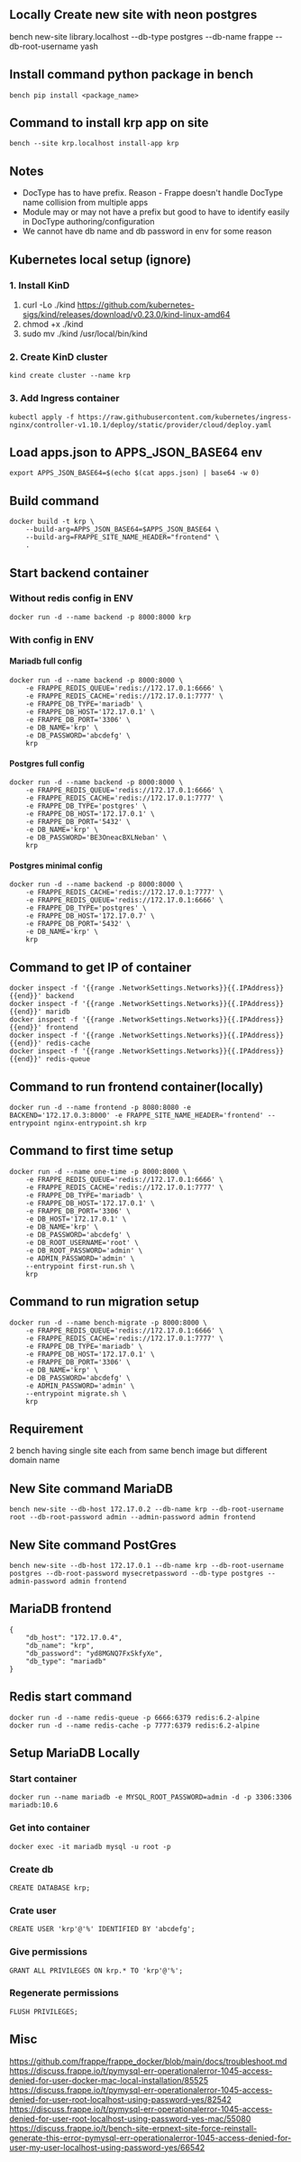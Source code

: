 ## Locally Create new site with neon postgres

bench new-site library.localhost --db-type postgres --db-name frappe --db-root-username yash

## Install command python package in bench

    bench pip install <package_name>

## Command to install krp app on site
    bench --site krp.localhost install-app krp

## Notes
- DocType has to have prefix. Reason - Frappe doesn't handle DocType name collision from multiple apps
- Module may or may not have a prefix but good to have to identify easily in DocType authoring/configuration
- We cannot have db name and db password in env for some reason

## Kubernetes local setup (ignore)

### 1. Install KinD
1. curl -Lo ./kind https://github.com/kubernetes-sigs/kind/releases/download/v0.23.0/kind-linux-amd64
2. chmod +x ./kind
3. sudo mv ./kind /usr/local/bin/kind

### 2. Create KinD cluster
    kind create cluster --name krp

### 3. Add Ingress container
    kubectl apply -f https://raw.githubusercontent.com/kubernetes/ingress-nginx/controller-v1.10.1/deploy/static/provider/cloud/deploy.yaml

## Load apps.json to APPS_JSON_BASE64 env
    export APPS_JSON_BASE64=$(echo $(cat apps.json) | base64 -w 0)

## Build command
    docker build -t krp \
        --build-arg=APPS_JSON_BASE64=$APPS_JSON_BASE64 \
        --build-arg=FRAPPE_SITE_NAME_HEADER="frontend" \
        .

## Start backend container

### Without redis config in ENV
    docker run -d --name backend -p 8000:8000 krp
### With config in ENV

#### Mariadb full config
    docker run -d --name backend -p 8000:8000 \
        -e FRAPPE_REDIS_QUEUE='redis://172.17.0.1:6666' \
        -e FRAPPE_REDIS_CACHE='redis://172.17.0.1:7777' \
        -e FRAPPE_DB_TYPE='mariadb' \
        -e FRAPPE_DB_HOST='172.17.0.1' \
        -e FRAPPE_DB_PORT='3306' \
        -e DB_NAME='krp' \
        -e DB_PASSWORD='abcdefg' \
        krp

#### Postgres full config
    docker run -d --name backend -p 8000:8000 \
        -e FRAPPE_REDIS_QUEUE='redis://172.17.0.1:6666' \
        -e FRAPPE_REDIS_CACHE='redis://172.17.0.1:7777' \
        -e FRAPPE_DB_TYPE='postgres' \
        -e FRAPPE_DB_HOST='172.17.0.1' \
        -e FRAPPE_DB_PORT='5432' \
        -e DB_NAME='krp' \
        -e DB_PASSWORD='BE3OneacBXLNeban' \
        krp

#### Postgres minimal config
    docker run -d --name backend -p 8000:8000 \
        -e FRAPPE_REDIS_CACHE='redis://172.17.0.1:7777' \
        -e FRAPPE_REDIS_QUEUE='redis://172.17.0.1:6666' \
        -e FRAPPE_DB_TYPE='postgres' \
        -e FRAPPE_DB_HOST='172.17.0.7' \
        -e FRAPPE_DB_PORT='5432' \
        -e DB_NAME='krp' \
        krp

## Command to get IP of container
    docker inspect -f '{{range .NetworkSettings.Networks}}{{.IPAddress}}{{end}}' backend
    docker inspect -f '{{range .NetworkSettings.Networks}}{{.IPAddress}}{{end}}' maridb
    docker inspect -f '{{range .NetworkSettings.Networks}}{{.IPAddress}}{{end}}' frontend
    docker inspect -f '{{range .NetworkSettings.Networks}}{{.IPAddress}}{{end}}' redis-cache
    docker inspect -f '{{range .NetworkSettings.Networks}}{{.IPAddress}}{{end}}' redis-queue

## Command to run frontend container(locally)
    docker run -d --name frontend -p 8080:8080 -e BACKEND='172.17.0.3:8000' -e FRAPPE_SITE_NAME_HEADER='frontend' --entrypoint nginx-entrypoint.sh krp

## Command to first time setup
    docker run -d --name one-time -p 8000:8000 \
        -e FRAPPE_REDIS_QUEUE='redis://172.17.0.1:6666' \
        -e FRAPPE_REDIS_CACHE='redis://172.17.0.1:7777' \
        -e FRAPPE_DB_TYPE='mariadb' \
        -e FRAPPE_DB_HOST='172.17.0.1' \
        -e FRAPPE_DB_PORT='3306' \
        -e DB_HOST='172.17.0.1' \
        -e DB_NAME='krp' \
        -e DB_PASSWORD='abcdefg' \
        -e DB_ROOT_USERNAME='root' \
        -e DB_ROOT_PASSWORD='admin' \
        -e ADMIN_PASSWORD='admin' \
        --entrypoint first-run.sh \
        krp

## Command to run migration setup
    docker run -d --name bench-migrate -p 8000:8000 \
        -e FRAPPE_REDIS_QUEUE='redis://172.17.0.1:6666' \
        -e FRAPPE_REDIS_CACHE='redis://172.17.0.1:7777' \
        -e FRAPPE_DB_TYPE='mariadb' \
        -e FRAPPE_DB_HOST='172.17.0.1' \
        -e FRAPPE_DB_PORT='3306' \
        -e DB_NAME='krp' \
        -e DB_PASSWORD='abcdefg' \
        -e ADMIN_PASSWORD='admin' \
        --entrypoint migrate.sh \
        krp

## Requirement
2 bench having single site each from same bench image but different domain name

## New Site command MariaDB
    bench new-site --db-host 172.17.0.2 --db-name krp --db-root-username root --db-root-password admin --admin-password admin frontend

## New Site command PostGres
    bench new-site --db-host 172.17.0.1 --db-name krp --db-root-username postgres --db-root-password mysecretpassword --db-type postgres --admin-password admin frontend

## MariaDB frontend
    {
        "db_host": "172.17.0.4",
        "db_name": "krp",
        "db_password": "yd8MGNQ7FxSkfyXe",
        "db_type": "mariadb"
    }
## Redis start command
    docker run -d --name redis-queue -p 6666:6379 redis:6.2-alpine
    docker run -d --name redis-cache -p 7777:6379 redis:6.2-alpine

## Setup MariaDB Locally
### Start container
    docker run --name mariadb -e MYSQL_ROOT_PASSWORD=admin -d -p 3306:3306 mariadb:10.6
### Get  into container
    docker exec -it mariadb mysql -u root -p
### Create db
    CREATE DATABASE krp;
### Crate user
    CREATE USER 'krp'@'%' IDENTIFIED BY 'abcdefg';
### Give permissions
    GRANT ALL PRIVILEGES ON krp.* TO 'krp'@'%';
### Regenerate permissions
    FLUSH PRIVILEGES;


## Misc
https://github.com/frappe/frappe_docker/blob/main/docs/troubleshoot.md
https://discuss.frappe.io/t/pymysql-err-operationalerror-1045-access-denied-for-user-docker-mac-local-installation/85525
https://discuss.frappe.io/t/pymysql-err-operationalerror-1045-access-denied-for-user-root-localhost-using-password-yes/82542
https://discuss.frappe.io/t/pymysql-err-operationalerror-1045-access-denied-for-user-root-localhost-using-password-yes-mac/55080
https://discuss.frappe.io/t/bench-site-erpnext-site-force-reinstall-generate-this-error-pymysql-err-operationalerror-1045-access-denied-for-user-my-user-localhost-using-password-yes/66542
